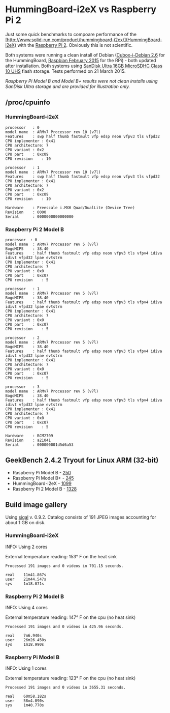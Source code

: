 # HummingBoard-i2eX vs Raspberry Pi 2

Just some quick benchmarks to compoare performance of the [http://www.solid-run.com/product/hummingboard-i2ex/](HummingBoard-i2eX) with the [Raspberry Pi 2](http://www.raspberrypi.org/raspberry-pi-2-on-sale/). Obviously this is not scientific.

Both systems were running a clean install of Debian ([Cubox-i-Debian 2.6](https://github.com/igorpecovnik/Cubox-i-Debian) for the HummingBoard, [Raspbian February 2015](http://www.raspberrypi.org/downloads/) for the RPi) - both updated after installation. Both systems using [SanDisk Ultra 16GB MicroSDHC Class 10 UHS](http://www.amazon.com/dp/B007XZL7PC) flash storage. Tests performed on 21 March 2015.

_Raspberry Pi Model B and Model B+ results were not clean installs using SanDisk Ultra storage and are provided for illustration only._

## /proc/cpuinfo

### HummingBoard-i2eX

    processor   : 0
    model name  : ARMv7 Processor rev 10 (v7l)
    Features    : swp half thumb fastmult vfp edsp neon vfpv3 tls vfpd32 
    CPU implementer : 0x41
    CPU architecture: 7
    CPU variant : 0x2
    CPU part    : 0xc09
    CPU revision    : 10

    processor   : 1
    model name  : ARMv7 Processor rev 10 (v7l)
    Features    : swp half thumb fastmult vfp edsp neon vfpv3 tls vfpd32 
    CPU implementer : 0x41
    CPU architecture: 7
    CPU variant : 0x2
    CPU part    : 0xc09
    CPU revision    : 10

    Hardware    : Freescale i.MX6 Quad/DualLite (Device Tree)
    Revision    : 0000
    Serial      : 0000000000000000

### Raspberry Pi 2 Model B

    processor  : 0
    model name  : ARMv7 Processor rev 5 (v7l)
    BogoMIPS    : 38.40
    Features    : half thumb fastmult vfp edsp neon vfpv3 tls vfpv4 idiva idivt vfpd32 lpae evtstrm 
    CPU implementer : 0x41
    CPU architecture: 7
    CPU variant : 0x0
    CPU part    : 0xc07
    CPU revision    : 5

    processor   : 1
    model name  : ARMv7 Processor rev 5 (v7l)
    BogoMIPS    : 38.40
    Features    : half thumb fastmult vfp edsp neon vfpv3 tls vfpv4 idiva idivt vfpd32 lpae evtstrm 
    CPU implementer : 0x41
    CPU architecture: 7
    CPU variant : 0x0
    CPU part    : 0xc07
    CPU revision    : 5

    processor   : 2
    model name  : ARMv7 Processor rev 5 (v7l)
    BogoMIPS    : 38.40
    Features    : half thumb fastmult vfp edsp neon vfpv3 tls vfpv4 idiva idivt vfpd32 lpae evtstrm 
    CPU implementer : 0x41
    CPU architecture: 7
    CPU variant : 0x0
    CPU part    : 0xc07
    CPU revision    : 5

    processor   : 3
    model name  : ARMv7 Processor rev 5 (v7l)
    BogoMIPS    : 38.40
    Features    : half thumb fastmult vfp edsp neon vfpv3 tls vfpv4 idiva idivt vfpd32 lpae evtstrm 
    CPU implementer : 0x41
    CPU architecture: 7
    CPU variant : 0x0
    CPU part    : 0xc07
    CPU revision    : 5

    Hardware    : BCM2709
    Revision    : a21041
    Serial      : 000000001d5d6a53

## GeekBench 2.4.2 Tryout for Linux ARM (32-bit)

* Raspberry Pi Model B - [250](http://browser.primatelabs.com/geekbench2/view/2543357)
* Raspberry Pi Model B+ - [245](http://browser.primatelabs.com/geekbench2/view/2543358)
* HummingBoard-i2eX - [1099](http://browser.primatelabs.com/geekbench2/2543350)
* Raspberry Pi 2 Model B - [1328](http://browser.primatelabs.com/geekbench2/2543351)

## Build image gallery

Using [sigal](http://sigal.saimon.org/) v. 0.9.2. Catalog consists of 191 JPEG images accounting for about 1 GB on disk.

### HummingBoard-i2eX
INFO: Using 2 cores

External temperature reading: 153° F on the heat sink

	Processed 191 images and 0 videos in 701.15 seconds.

	real	11m41.867s
	user	21m44.547s
	sys		1m18.071s

### Raspberry Pi 2 Model B
INFO: Using 4 cores

External temperature reading: 147° F on the cpu (no heat sink)

	Processed 191 images and 0 videos in 425.96 seconds.

	real	7m6.940s
	user	26m26.450s
	sys		1m18.990s

### Raspberry Pi Model B
INFO: Using 1 cores

External temperature reading: 123° F on the cpu (no heat sink)

	Processed 191 images and 0 videos in 3655.31 seconds.

	real    60m58.182s
	user    58m4.090s
	sys     1m40.770s
